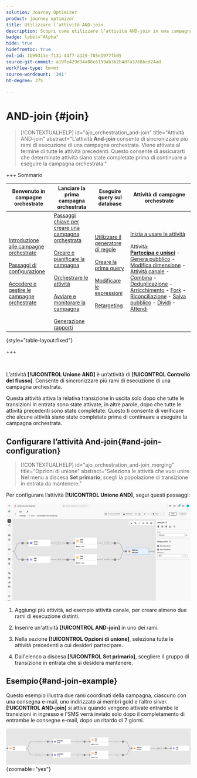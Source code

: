 ```yaml
---
solution: Journey Optimizer
product: journey optimizer
title: Utilizzare l’attività AND-join
description: Scopri come utilizzare l’attività AND-join in una campagna orchestrata
badge: label="Alpha"
hide: true
hidefromtoc: true
exl-id: 1b99313e-f131-44f7-a129-f85e1977fb05
source-git-commit: a19fe429d34a88c6159ab3b2b4dfa3768bcd24ad
workflow-type: tm+mt
source-wordcount: '341'
ht-degree: 37%

---
```


# AND-join {#join}

>[!CONTEXTUALHELP]
>id="ajo_orchestration_and-join"
>title="Attività AND-join"
>abstract="L’attività **And-join** consente di sincronizzare più rami di esecuzione di una campagna orchestrata. Viene attivata al termine di tutte le attività precedenti. Questo consente di assicurarti che determinate attività siano state completate prima di continuare a eseguire la campagna orchestrata."


+++ Sommario

| Benvenuto in campagne orchestrate | Lanciare la prima campagna orchestrata | Eseguire query sul database | Attività di campagne orchestrate |
|---|---|---|---|
| [Introduzione alle campagne orchestrate](../gs-orchestrated-campaigns.md)<br/><br/>[Passaggi di configurazione](../configuration-steps.md)<br/><br/>[Accedere e gestire le campagne orchestrate](../access-manage-orchestrated-campaigns.md) | [Passaggi chiave per creare una campagna orchestrata](../gs-campaign-creation.md)<br/><br/>[Creare e pianificare la campagna](../create-orchestrated-campaign.md)<br/><br/>[Orchestrare le attività](../orchestrate-activities.md)<br/><br/>[Avviare e monitorare la campagna](../start-monitor-campaigns.md)<br/><br/>[Generazione rapporti](../reporting-campaigns.md) | [Utilizzare il generatore di regole](../orchestrated-rule-builder.md)<br/><br/>[Creare la prima query](../build-query.md)<br/><br/>[Modificare le espressioni](../edit-expressions.md)<br/><br/>[Retargeting](../retarget.md) | [Inizia a usare le attività](about-activities.md)<br/><br/>Attività:<br/><b>[Partecipa e unisci](and-join.md)</b> - [Genera pubblico](build-audience.md) - [Modifica dimensione](change-dimension.md) - [Attività canale](channels.md) - [Combina](combine.md) - [Deduplicazione](deduplication.md) - [Arricchimento](enrichment.md) - [Fork](fork.md) - [Riconciliazione](reconciliation.md) - [Salva pubblico](save-audience.md) - [Dividi](split.md) - [Attendi](wait.md) |

{style="table-layout:fixed"}

+++

<br/>

L’attività **[!UICONTROL Unione AND]** è un’attività di **[!UICONTROL Controllo del flusso]**. Consente di sincronizzare più rami di esecuzione di una campagna orchestrata.

Questa attività attiva la relativa transizione in uscita solo dopo che tutte le transizioni in entrata sono state attivate, in altre parole, dopo che tutte le attività precedenti sono state completate. Questo ti consente di verificare che alcune attività siano state completate prima di continuare a eseguire la campagna orchestrata.

## Configurare l’attività And-join{#and-join-configuration}

>[!CONTEXTUALHELP]
>id="ajo_orchestration_and-join_merging"
>title="Opzioni di unione"
>abstract="Seleziona le attività che vuoi unire. Nel menu a discesa **Set primario**, scegli la popolazione di transizione in entrata da mantenere."

Per configurare l’attività **[!UICONTROL Unione AND]**, segui questi passaggi:

![](../assets/workflow-andjoin.png)

1. Aggiungi più attività, ad esempio attività canale, per creare almeno due rami di esecuzione distinti.

1. Inserire un&#39;attività **[!UICONTROL AND-join]** in uno dei rami.

1. Nella sezione **[!UICONTROL Opzioni di unione]**, seleziona tutte le attività precedenti a cui desideri partecipare.

1. Dall&#39;elenco a discesa **[!UICONTROL Set primario]**, scegliere il gruppo di transizione in entrata che si desidera mantenere.

## Esempio{#and-join-example}

Questo esempio illustra due rami coordinati della campagna, ciascuno con una consegna e-mail, uno indirizzato ai membri gold e l’altro silver. **[!UICONTROL AND-join]** si attiva quando vengono attivate entrambe le transizioni in ingresso e l&#39;SMS verrà inviato solo dopo il completamento di entrambe le consegne e-mail, dopo un ritardo di 7 giorni.

![](../assets/workflow-andjoin-example.png){zoomable="yes"}
